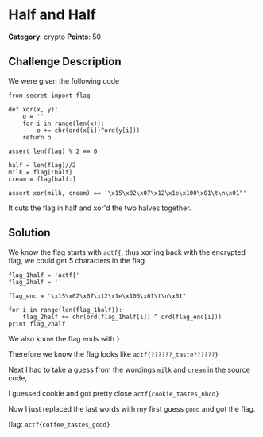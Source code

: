 Half and Half
========
**Category**: crypto  **Points**: 50

Challenge Description
------------
We were given the following code
```
from secret import flag

def xor(x, y):
	o = ''
	for i in range(len(x)):
		o += chr(ord(x[i])^ord(y[i]))
	return o

assert len(flag) % 2 == 0

half = len(flag)//2
milk = flag[:half]
cream = flag[half:]

assert xor(milk, cream) == '\x15\x02\x07\x12\x1e\x100\x01\t\n\x01"'

```
It cuts the flag in half and xor'd the two halves together.

Solution
-----------------

We know the flag starts with `actf{`, thus xor'ing back with the encrypted flag, we could get 5 characters in the flag

```
flag_1half = 'actf{'
flag_2half = ''

flag_enc = '\x15\x02\x07\x12\x1e\x100\x01\t\n\x01"'

for i in range(len(flag_1half)):
    flag_2half += chr(ord(flag_1half[i]) ^ ord(flag_enc[i]))
print flag_2half

```
We also know the flag ends with `}`

Therefore we know the flag looks like `actf{??????_taste??????}`

Next I had to take a guess from the wordings `milk` and `cream` in the source code,

I guessed cookie and got pretty close `actf{cookie_tastes_nbcd}`

Now I just replaced the last words with my first guess `good` and got the flag.

flag: `actf{coffee_tastes_good}`